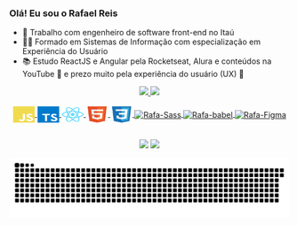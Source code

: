 ### Olá! Eu sou o Rafael Reis

- 🏦 Trabalho com engenheiro de software front-end no Itaú
- 👨‍🎓 Formado em Sistemas de Informação com especialização em Experiência do Usuário
- 📚 Estudo ReactJS e Angular pela Rocketseat, Alura e conteúdos na YouTube 🚀 e prezo muito pela experiência do usuário (UX) 🦄

<div align="center">
  <a href="https://github.com/rafael-araujo-reis">
  <img height="180em" src="https://github-readme-stats.vercel.app/api?username=rafael-araujo-reis&show_icons=true&theme=tokyonight&include_all_commits=true&count_private=true"/>
  <img height="180em" src="https://github-readme-stats.vercel.app/api/top-langs/?username=rafael-araujo-reis&layout=compact&langs_count=7&theme=tokyonight"/>
</div>
  
  <div style="display: inline_block" align="center"><br>
  <img align="center" alt="Rafa-Js" height="30" width="40" src="https://raw.githubusercontent.com/devicons/devicon/master/icons/javascript/javascript-plain.svg">
  <img align="center" alt="Rafa-Ts" height="30" width="40" src="https://raw.githubusercontent.com/devicons/devicon/master/icons/typescript/typescript-plain.svg">
  <img align="center" alt="Rafa-React" height="30" width="40" src="https://raw.githubusercontent.com/devicons/devicon/master/icons/react/react-original.svg">
  <img align="center" alt="Rafa-HTML" height="30" width="40" src="https://raw.githubusercontent.com/devicons/devicon/master/icons/html5/html5-original.svg">
  <img align="center" alt="Rafa-CSS" height="30" width="40" src="https://raw.githubusercontent.com/devicons/devicon/master/icons/css3/css3-original.svg">
  <img align="center" alt="Rafa-Sass" height="30" width="40" src="https://cdn.jsdelivr.net/gh/devicons/devicon/icons/sass/sass-original.svg" />
  <img align="center" alt="Rafa-babel" height="30" width="40" src="https://cdn.jsdelivr.net/gh/devicons/devicon/icons/babel/babel-original.svg" />
  <img align="center" alt="Rafa-Figma" height="30" width="40" src="https://cdn.jsdelivr.net/gh/devicons/devicon/icons/figma/figma-original.svg" />
</div>
  
  ##
  
  <div align="center">
    <a href="mailto:rafa.araujoreis@gmail.com" target="_blank"><img src="https://img.shields.io/badge/Gmail-D14836?style=for-the-badge&logo=gmail&logoColor=white"></a>
  <a href="https://www.linkedin.com/in/rafael-araujo-reis" target="_blank"><img src="https://img.shields.io/badge/-LinkedIn-%230077B5?style=for-the-badge&logo=linkedin&logoColor=white" target="_blank"></a> 
  </div>
  
  ![Snake animation](https://github.com/rafael-araujo-reis/rafael-araujo-reis/blob/output/github-contribution-grid-snake.svg)

